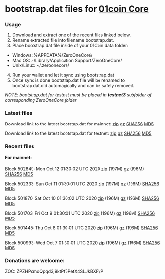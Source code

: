 # bootstrap.dat files for [01coin Core](https://01coin.io)

### Usage

1. Download and extract one of the recent files linked below.
2. Rename extracted file into filename bootstrap.dat.
3. Place bootstrap.dat file inside of your 01Coin data folder:
 - Windows: %APPDATA%\ZeroOneCore\
 - Mac OS: ~/Library/Application Support/ZeroOneCore/
 - Unix/Linux: ~/.zeroonecore/
4. Run your wallet and let it sync using bootstrap.dat
5. Once sync is done bootstrap.dat file will be renamed to bootstrap.dat.old automagically and can be safely removed.

_NOTE: bootstrap.dat for testnet must be placed in **testnet3** subfolder of corresponding ZeroOneCore folder_

### Latest files
Download link to the latest bootstap.dat for mainnet: [zip](https://files.01coin.io/mainnet/bootstrap.dat.zip) [gz](https://files.01coin.io/mainnet/bootstrap.dat.tar.gz) [SHA256](https://files.01coin.io/mainnet/sha256.txt) [MD5](https://files.01coin.io/mainnet/md5.txt)

Download link to the latest bootstap.dat for testnet: [zip](https://files.01coin.io/testnet/bootstrap.dat.zip) [gz](https://files.01coin.io/testnet/bootstrap.dat.tar.gz) [SHA256](https://files.01coin.io/testnet/sha256.txt) [MD5](https://files.01coin.io/testnet/md5.txt)

### Recent files

#### For mainnet:

Block 502849: Mon Oct 12 01:30:02 UTC 2020 [zip](https://files.01coin.io/mainnet/2020-10-12/bootstrap.dat.zip) (197M) [gz](https://files.01coin.io/mainnet/2020-10-12/bootstrap.dat.tar.gz) (196M) [SHA256](https://files.01coin.io/mainnet/2020-10-12/sha256.txt) [MD5](https://files.01coin.io/mainnet/2020-10-12/md5.txt)

Block 502333: Sun Oct 11 01:30:01 UTC 2020 [zip](https://files.01coin.io/mainnet/2020-10-11/bootstrap.dat.zip) (197M) [gz](https://files.01coin.io/mainnet/2020-10-11/bootstrap.dat.tar.gz) (196M) [SHA256](https://files.01coin.io/mainnet/2020-10-11/sha256.txt) [MD5](https://files.01coin.io/mainnet/2020-10-11/md5.txt)

Block 501870: Sat Oct 10 01:30:02 UTC 2020 [zip](https://files.01coin.io/mainnet/2020-10-10/bootstrap.dat.zip) (196M) [gz](https://files.01coin.io/mainnet/2020-10-10/bootstrap.dat.tar.gz) (196M) [SHA256](https://files.01coin.io/mainnet/2020-10-10/sha256.txt) [MD5](https://files.01coin.io/mainnet/2020-10-10/md5.txt)

Block 501703: Fri Oct  9 01:30:01 UTC 2020 [zip](https://files.01coin.io/mainnet/2020-10-09/bootstrap.dat.zip) (196M) [gz](https://files.01coin.io/mainnet/2020-10-09/bootstrap.dat.tar.gz) (196M) [SHA256](https://files.01coin.io/mainnet/2020-10-09/sha256.txt) [MD5](https://files.01coin.io/mainnet/2020-10-09/md5.txt)

Block 501445: Thu Oct  8 01:30:01 UTC 2020 [zip](https://files.01coin.io/mainnet/2020-10-08/bootstrap.dat.zip) (196M) [gz](https://files.01coin.io/mainnet/2020-10-08/bootstrap.dat.tar.gz) (196M) [SHA256](https://files.01coin.io/mainnet/2020-10-08/sha256.txt) [MD5](https://files.01coin.io/mainnet/2020-10-08/md5.txt)

Block 500993: Wed Oct  7 01:30:01 UTC 2020 [zip](https://files.01coin.io/mainnet/2020-10-07/bootstrap.dat.zip) (196M) [gz](https://files.01coin.io/mainnet/2020-10-07/bootstrap.dat.tar.gz) (196M) [SHA256](https://files.01coin.io/mainnet/2020-10-07/sha256.txt) [MD5](https://files.01coin.io/mainnet/2020-10-07/md5.txt)


### Donations are welcome:

ZOC: ZPZHPcmoQpqd3j9ktPf5PetX4SLJkBXFyP

